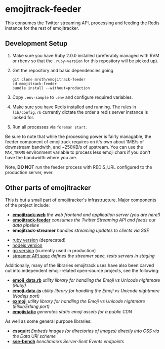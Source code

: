 # emojitrack-feeder
This consumes the Twitter streaming API, processing and feeding the Redis instance for the rest of emojitracker.

## Development Setup
 1. Make sure you have Ruby 2.0.0 installed (preferably managed with RVM or rbenv so that the `.ruby-version` for this repository will be picked up).
 2. Get the repository and basic dependencies going:

        git clone mroth/emojitrack-feeder
        cd emojitrack-feeder
        bundle install --without=production

 3. Copy `.env-sample` to `.env` and configure required variables.
 4. Make sure you have Redis installed and running.  The rules in `lib/config.rb` currently dictate the order a redis server instance is looked for.
 5. Run all processes via `foreman start`.

Be sure to note that while the processing power is fairly managable, the feeder component of emojitrack requires on it's own about 1MB/s of downstream bandwith, and ~250KB/s of upstream.  You can use the `MAX_TERMS` environment variable to process less emoji chars if you don't have the bandwidth where you are.

Note, **DO NOT** run the feeder process with REDIS_URL configured to the production server, ever.


## Other parts of emojitracker
This is but a small part of emojitracker's infrastructure.  Major components of the project include:

- **[emojitrack-web](//github.com/mroth/emojitrack)** _the web frontend and application server (you are here!)_
- **[emojitrack-feeder](//github.com/mroth/emojitrack-feeder)** _consumes the Twitter Streaming API and feeds our data pipeline_
- **emojitrack-streamer** _handles streaming updates to clients via SSE_
* [ruby version](//github.com/mroth/emojitrack-streamer) (deprecated)
* [nodejs version](//github.com/mroth/emojitrack-nodestreamer)
* [go version](//github.com/mroth/emojitrack-gostreamer) (currently used in production)
* [streamer API spec](//github.com/mroth/emojitrack-streamer-spec) _defines the streamer spec, tests servers in staging_


Additionally, many of the libraries emojitrack uses have also been carved out into independent emoji-related open-source projects, see the following:

- **[emoji_data.rb](//github.com/mroth/emoji_data.rb)** _utility library for handling the Emoji vs Unicode nightmare (Ruby)_
- **[emoji-data-js](//github.com/mroth/emoji-data-js)** _utility library for handling the Emoji vs Unicode nightmare (Nodejs port)_
- **[exmoji](//github.com/mroth/exmoji)** _utility library for handling the Emoji vs Unicode nightmare (Elixir/Erlang port)_
- **[emojistatic](//github.com/mroth/emojistatic)** _generates static emoji assets for a public CDN_

As well as some general purpose libraries:

- **[cssquirt](//github.com/mroth/cssquirt)** _Embeds images (or directories of images) directly into CSS via the Data URI scheme_
- **[sse-bench](//github.com/mroth/sse-bench)** _benchmarks Server-Sent Events endpoints_
